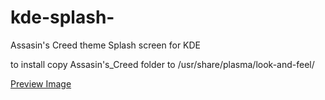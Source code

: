 # kde-splash-
Assasin's Creed theme Splash screen for KDE

to install copy Assasin's_Creed folder to /usr/share/plasma/look-and-feel/

[Preview Image](https://raw.githubusercontent.com/kalanaj2005/kde-splash-/main/Assasin's_Creed/contents/previews/splash.png)
